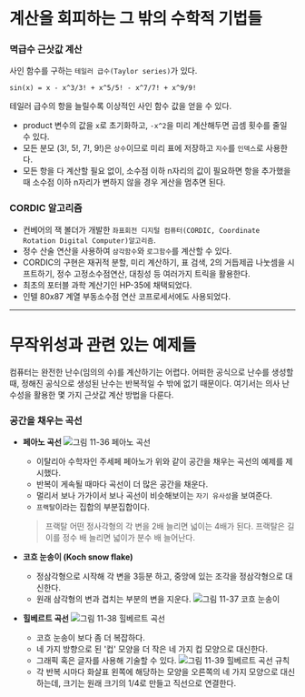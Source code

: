 # 계산을 회피하는 그 밖의 수학적 기법들

### 멱급수 근삿값 계산

사인 함수를 구하는 `테일러 급수(Taylor series)`가 있다.

```
sin(x) = x - x^3/3! + x^5/5! - x^7/7! + x^9/9!
```

테일러 급수의 항을 늘릴수록 이상적인 사인 함수 값을 얻을 수 있다.

- product 변수의 값을 `x`로 초기화하고, `-x^2`을 미리 계산해두면 곱셈 횟수를 줄일 수 있다.
- 모든 분모 (3!, 5!, 7!, 9!)은 `상수`이므로 미리 표에 저장하고 `지수`를 `인덱스`로 사용한다.
- 모든 항을 다 계산할 필요 없이, 소수점 이하 n자리의 값이 필요하면 항을 추가했을 때 소수점 이하 n자리가 변하지 않을 경우 게산을 멈추면 된다.

### CORDIC 알고리즘

- 컨베어의 잭 볼더가 개발한 `좌표회전 디지털 컴퓨터(CORDIC, Coordinate Rotation Digital Computer)알고리즘`.
- 정수 산술 연산을 사용하여 `삼각함수`와 `로그함수`를 계산할 수 있다.
- CORDIC의 구현은 재귀적 분할, 미리 계산하기, 표 검색, 2의 거듭제곱 나눗셈을 시프트하기, 정수 고정소수점연산, 대칭성 등 여러가지 트릭을 활용한다.
- 최초의 포터블 과학 계산기인 HP-35에 채택되었다.
- 인텔 80x87 계열 부동소수점 연산 코프로세서에도 사용되었다.

---

# 무작위성과 관련 있는 예제들

컴퓨터는 완전한 난수(임의의 수)를 계산하기는 어렵다. 어떠한 공식으로 난수를 생성할 때, 정해진 공식으로 생성된 난수는 반복적일 수 밖에 없기 때문이다.
여기서는 의사 난수성을 활용한 몇 가지 근삿값 계산 방법을 다룬다.

### 공간을 채우는 곡선

- **페아노 곡선**
  ![그림 11-36 페아노 곡선](https://cdn.discordapp.com/attachments/879215554379018243/1008051309670318130/unknown.png)

  - 이탈리아 수학자인 주세페 페아노가 위와 같이 공간을 채우는 곡선의 예제를 제시했다.
  - 반복이 게속될 때마다 곡선이 더 많은 공간을 채운다.
  - 멀리서 보나 가가이서 보나 곡선이 비슷해보이는 `자기 유사성`을 보여준다.
  - `프랙탈`이라는 집합의 부분집합이다.

  > 프랙탈
  > 어떤 정사각형의 각 변을 2배 늘리면 넓이는 4배가 된다. 프랙탈은 길이를 정수 배 늘리면 넓이가 분수 배 늘어난다.

- **코흐 눈송이 (Koch snow flake)**
  - 정삼각형으로 시작해 각 변을 3등분 하고, 중앙에 있는 조각을 정삼각형으로 대신한다.
  - 원래 삼각형의 변과 겹치는 부분의 변을 지운다.
    ![그림 11-37 코흐 눈송이](https://cdn.discordapp.com/attachments/879215554379018243/1008051059563962378/unknown.png)
- **힐베르트 곡선**
  ![그림 11-38 힐베르트 곡선](https://cdn.discordapp.com/attachments/879215554379018243/1008051110738657350/unknown.png)
  - 코흐 눈송이 보다 좀 더 복잡하다.
  - 네 가지 방향으로 된 '컵' 모양을 더 작은 네 가지 컵 모양으로 대신한다.
  - 그래픽 혹은 글자를 사용해 기술할 수 있다.
    ![그림 11-39 힐베르트 곡선 규칙](https://cdn.discordapp.com/attachments/879215554379018243/1008051179336511488/unknown.png)
  - 각 반복 시마다 화살표 왼쪽에 해당하는 모양을 오른쪽의 네 가지 모양으로 대신하는데, 크기는 원래 크기의 1/4로 만들고 직선으로 연결한다.
